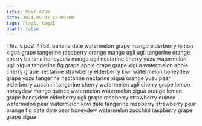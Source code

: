 ```yaml
---
title: Post 4758
date: 2024-09-01 12:00:00
tags: [tag1, tag2]
draft: false
---
```

This is post 4758.
banana
date
watermelon
grape
mango
elderberry
lemon
xigua
grape
tangerine
raspberry
orange
mango
ugli
ugli
tangerine
orange
cherry
banana
honeydew
mango
ugli
nectarine
cherry
yuzu
watermelon
ugli
xigua
tangerine
fig
grape
apple
grape
grape
xigua
watermelon
apple
cherry
grape
nectarine
strawberry
elderberry
kiwi
watermelon
honeydew
grape
yuzu
tangerine
nectarine
nectarine
xigua
orange
yuzu
pear
elderberry
zucchini
tangerine
cherry
watermelon
ugli
cherry
grape
lemon
honeydew
mango
quince
watermelon
watermelon
xigua
orange
lemon
grape
honeydew
elderberry
ugli
grape
raspberry
strawberry
quince
watermelon
pear
watermelon
kiwi
date
tangerine
raspberry
strawberry
pear
orange
fig
date
date
pear
honeydew
watermelon
zucchini
raspberry
grape
grape
xigua
